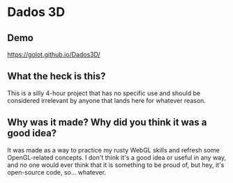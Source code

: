 # Dados 3D
## Demo
https://golot.github.io/Dados3D/

## What the heck is this?
This is a silly 4-hour project that has no specific use and should be considered irrelevant by anyone that lands here for whatever reason.

## Why was it made? Why did you think it was a good idea?
It was made as a way to practice my rusty WebGL skills and refresh some OpenGL-related concepts. I don't think it's a good idea or useful in any way, and no one would ever think that it is something to be proud of, but hey, it's open-source code, so... whatever.
